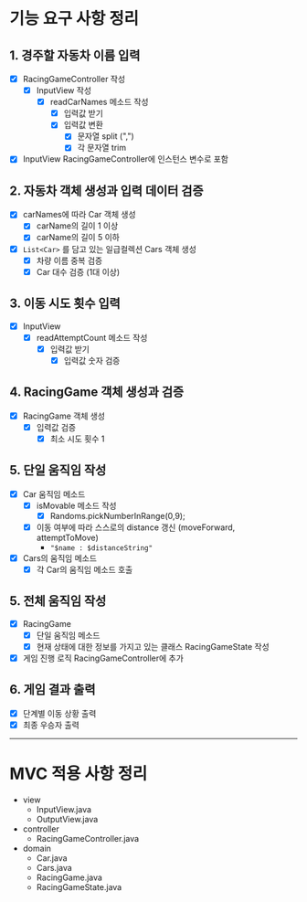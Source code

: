 # 기능 요구 사항 정리
## 1. 경주할 자동차 이름 입력
- [x] RacingGameController 작성
  - [x] InputView 작성
    - [x] readCarNames 메소드 작성
      - [x] 입력값 받기
      - [x] 입력값 변환
        - [x] 문자열 split (",")
        - [x] 각 문자열 trim
- [x] InputView RacingGameController에 인스턴스 변수로 포함
## 2. 자동차 객체 생성과 입력 데이터 검증
- [x] carNames에 따라 Car 객체 생성
  - [x] carName의 길이 1 이상
  - [x] carName의 길이 5 이하
- [x] `List<Car>` 를 담고 있는 일급컬렉션 Cars 객체 생성
  - [x] 차량 이름 중복 검증
  - [x] Car 대수 검증 (1대 이상)
## 3. 이동 시도 횟수 입력
- [x] InputView
  - [x] readAttemptCount 메소드 작성
    - [x] 입력값 받기
      - [x] 입력값 숫자 검증
## 4. RacingGame 객체 생성과 검증
- [x] RacingGame 객체 생성
  - [x] 입력값 검증
    - [x] 최소 시도 횟수 1
## 5. 단일 움직임 작성
- [x] Car 움직임 메소드
  - [x] isMovable 메소드 작성
    - [x] Randoms.pickNumberInRange(0,9);
  - [x] 이동 여부에 따라 스스로의 distance 갱신 (moveForward, attemptToMove)
    - `"$name : $distanceString"`
- [x] Cars의 움직임 메소드
  - [x] 각 Car의 움직임 메소드 호출
## 5. 전체 움직임 작성
- [x] RacingGame
  - [x] 단일 움직임 메소드
  - [x] 현재 상태에 대한 정보를 가지고 있는 클래스 RacingGameState 작성
- [x] 게임 진행 로직 RacingGameController에 추가
## 6. 게임 결과 출력
- [x] 단계별 이동 상황 출력
- [x] 최종 우승자 출력

---  
# MVC 적용 사항 정리
- view
  - InputView.java
  - OutputView.java
- controller
  - RacingGameController.java
- domain
  - Car.java
  - Cars.java
  - RacingGame.java
  - RacingGameState.java